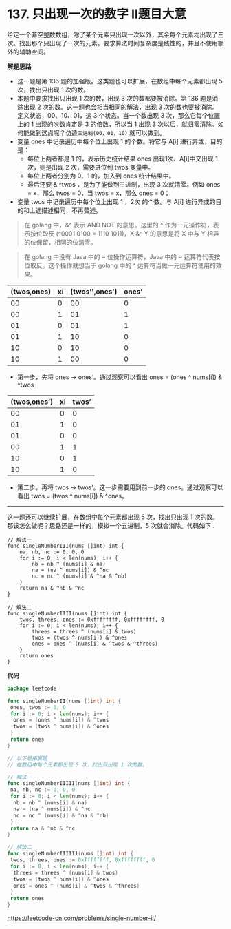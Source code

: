 # 137. 只出现一次的数字 II**题目大意** 

给定一个非空整数数组，除了某个元素只出现一次以外，其余每个元素均出现了三次。找出那个只出现了一次的元素。要求算法时间复杂度是线性的，并且不使用额外的辅助空间。

**解题思路**  

- 这一题是第 136 题的加强版。这类题也可以扩展，在数组中每个元素都出现 5 次，找出只出现 1 次的数。
- 本题中要求找出只出现 1 次的数，出现 3 次的数都要被消除。第 136 题是消除出现 2 次的数。这一题也会相当相同的解法，出现 3 次的数也要被消除。定义状态，00、10、01，这 3 个状态。当一个数出现 3 次，那么它每个位置上的 1 出现的次数肯定是 3 的倍数，所以当 1 出现 3 次以后，就归零清除。如何能做到这点呢？仿造`三进制(00，01，10)` 就可以做到。
- 变量 ones 中记录遍历中每个位上出现 1 的个数。将它与 A[i] 进行异或，目的是：
  - 每位上两者都是 1 的，表示历史统计结果 ones 出现1次、A[i]中又出现 1 次，则是出现 2 次，需要进位到 twos 变量中。
  - 每位上两者分别为 0、1 的，加入到 ones 统计结果中。
  - 最后还要 & ^twos ，是为了能做到三进制，出现 3 次就清零。例如 ones = x，那么 twos = 0，当 twos = x，那么 ones = 0；
- 变量 twos 中记录遍历中每个位上出现 1 ，2次 的个数。与 A[i] 进行异或的目的和上述描述相同，不再赘述。

> 在 golang 中，&^ 表示 AND NOT 的意思。这里的 ^ 作为一元操作符，表示按位取反 (^0001 0100 = 1110 1011)，X &^ Y 的意思是将 X 中与 Y 相异的位保留，相同的位清零。

> 在 golang 中没有 Java 中的 ~ 位操作运算符，Java 中的 ~ 运算符代表按位取反。这个操作就想当于 golang 中的 ^ 运算符当做一元运算符使用的效果。

| (twos,ones) | xi   | (twos’',ones’) | ones’ |
| ----------- | ---- | -------------- | ----- |
| 00          | 0    | 00             | 0     |
| 00          | 1    | 01             | 1     |
| 01          | 0    | 01             | 1     |
| 01          | 1    | 10             | 0     |
| 10          | 0    | 10             | 0     |
| 10          | 1    | 00             | 0     |

- 第一步，先将 ones -> ones’。通过观察可以看出 ones = (ones ^ nums[i]) & ^twos

| (twos,ones’) | xi   | twos’ |
| ------------ | ---- | ----- |
| 00           | 0    | 0     |
| 01           | 1    | 0     |
| 01           | 0    | 0     |
| 00           | 1    | 1     |
| 10           | 0    | 1     |
| 10           | 1    | 0     |

- 第二步，再将 twos -> twos’。这一步需要用到前一步的 ones。通过观察可以看出 twos = (twos ^ nums[i]) & ^ones。

------

这一题还可以继续扩展，在数组中每个元素都出现 5 次，找出只出现 1 次的数。那该怎么做呢？思路还是一样的，模拟一个五进制，5 次就会消除。代码如下：

```
// 解法一
func singleNumberIII(nums []int) int {
    na, nb, nc := 0, 0, 0
    for i := 0; i < len(nums); i++ {
        nb = nb ^ (nums[i] & na)
        na = (na ^ nums[i]) & ^nc
        nc = nc ^ (nums[i] & ^na & ^nb)
    }
    return na & ^nb & ^nc
}

// 解法二
func singleNumberIIII(nums []int) int {
    twos, threes, ones := 0xffffffff, 0xffffffff, 0
    for i := 0; i < len(nums); i++ {
        threes = threes ^ (nums[i] & twos)
        twos = (twos ^ nums[i]) & ^ones
        ones = ones ^ (nums[i] & ^twos & ^threes)
    }
    return ones
}
```

**代码**  

```go
package leetcode

func singleNumberII(nums []int) int {
 ones, twos := 0, 0
 for i := 0; i < len(nums); i++ {
  ones = (ones ^ nums[i]) & ^twos
  twos = (twos ^ nums[i]) & ^ones
 }
 return ones
}

// 以下是拓展题
// 在数组中每个元素都出现 5 次，找出只出现 1 次的数。

// 解法一
func singleNumberIIIII(nums []int) int {
 na, nb, nc := 0, 0, 0
 for i := 0; i < len(nums); i++ {
  nb = nb ^ (nums[i] & na)
  na = (na ^ nums[i]) & ^nc
  nc = nc ^ (nums[i] & ^na & ^nb)
 }
 return na & ^nb & ^nc
}

// 解法二
func singleNumberIIIII1(nums []int) int {
 twos, threes, ones := 0xffffffff, 0xffffffff, 0
 for i := 0; i < len(nums); i++ {
  threes = threes ^ (nums[i] & twos)
  twos = (twos ^ nums[i]) & ^ones
  ones = ones ^ (nums[i] & ^twos & ^threes)
 }
 return ones
}
```

https://leetcode-cn.com/problems/single-number-ii/